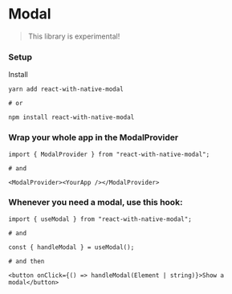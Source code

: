 # Modal

> This library is experimental!

### Setup

Install

```
yarn add react-with-native-modal

# or

npm install react-with-native-modal
```

### Wrap your whole app in the ModalProvider

```
import { ModalProvider } from "react-with-native-modal";

# and

<ModalProvider><YourApp /></ModalProvider>
```

### Whenever you need a modal, use this hook:

```
import { useModal } from "react-with-native-modal";

# and

const { handleModal } = useModal();

# and then

<button onClick={() => handleModal(Element | string)}>Show a modal</button>
```
